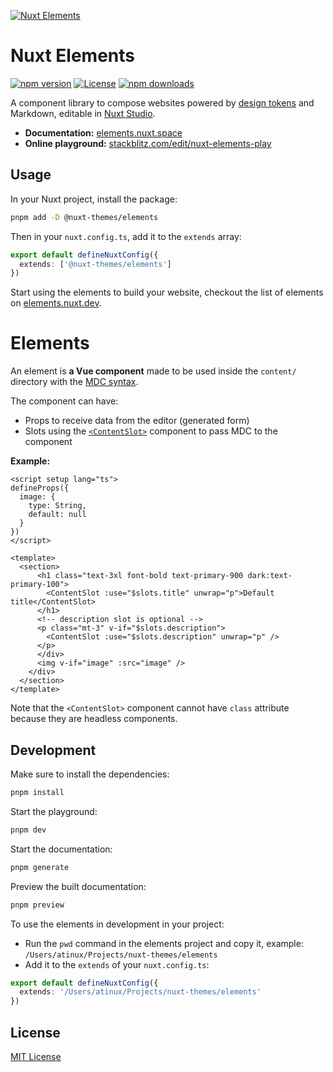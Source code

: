 [![Nuxt Elements](https://elements.nuxt.space/cover.png)](https://elements.nuxt.space)

# Nuxt Elements

[![npm version][npm-version-src]][npm-version-href]
[![License][license-src]][license-href]
[![npm downloads][npm-downloads-src]][npm-downloads-href]

A component library to compose websites powered by [design tokens](https://design-tokens.nuxtjs.org) and Markdown, editable in [Nuxt Studio](https://nuxt.studio).

- **Documentation:** [elements.nuxt.space](https://elements.nuxt.space)
- **Online playground:** [stackblitz.com/edit/nuxt-elements-play](https://stackblitz.com/edit/nuxt-elements-play?file=content%2Findex.md)

## Usage

In your Nuxt project, install the package:

```bash
pnpm add -D @nuxt-themes/elements
```

Then in your `nuxt.config.ts`, add it to the `extends` array:

```ts
export default defineNuxtConfig({
  extends: ['@nuxt-themes/elements']
})
```

Start using the elements to build your website, checkout the list of elements on [elements.nuxt.dev](https://elements.nuxt.dev).

# Elements

An element is **a Vue component** made to be used inside the `content/` directory with the [MDC syntax](https://content.nuxtjs.org/guide/writing/mdc).

The component can have:
- Props to receive data from the editor (generated form)
- Slots using the [`<ContentSlot>`](https://content.nuxtjs.org/api/components/content-slot) component to pass MDC to the component

**Example:**

```vue
<script setup lang="ts">
defineProps({
  image: {
    type: String,
    default: null
  }
})
</script>

<template>
  <section>
      <h1 class="text-3xl font-bold text-primary-900 dark:text-primary-100">
        <ContentSlot :use="$slots.title" unwrap="p">Default title</ContentSlot>
      </h1>
      <!-- description slot is optional -->
      <p class="mt-3" v-if="$slots.description">
        <ContentSlot :use="$slots.description" unwrap="p" />
      </p>
      </div>
      <img v-if="image" :src="image" />
    </div>
  </section>
</template>
```

Note that the `<ContentSlot>` component cannot have `class` attribute because they are headless components.

## Development

Make sure to install the dependencies:

```bash
pnpm install
```

Start the playground:

```bash
pnpm dev
```

Start the documentation:

```bash
pnpm generate
```

Preview the built documentation:
```bash
pnpm preview
```

To use the elements in development in your project:

- Run the `pwd` command in the elements project and copy it, example: `/Users/atinux/Projects/nuxt-themes/elements`
- Add it to the `extends` of your `nuxt.config.ts`:

```ts
export default defineNuxtConfig({
  extends: '/Users/atinux/Projects/nuxt-themes/elements'
})
```

## License

[MIT License](./LICENSE)

<!-- Badges -->
[npm-version-src]: https://img.shields.io/npm/v/@nuxt-themes/elements/latest.svg?style=flat&colorA=002438&colorB=28CF8D
[npm-version-href]: https://npmjs.com/package/@nuxt-themes/elements

[npm-downloads-src]: https://img.shields.io/npm/dt/@nuxt-themes/elements.svg?style=flat&colorA=002438&colorB=28CF8D
[npm-downloads-href]: https://npmjs.com/package/@nuxt-themes/elements

[license-src]: https://img.shields.io/github/license/nuxt-themes/elements.svg?style=flat&colorA=002438&colorB=28CF8D
[license-href]: https://github.com/nuxt-themes/elements/blob/main/LICENSE
